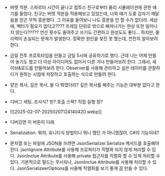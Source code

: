 - 버렛 적분. 스파르타 시간이 끝나고 컴투스 친구로부터 물리 시뮬레이션에 관한 얘기를 들었다. 친구는 버렛 적분을 적용해보고 있었는데, 나와 얘기 도중  갑자기 깨달음을 얻곤 무척 흥분했다. 그 이유를 들어보니 나도 흥분을 안 할 수가 없더라. 세상에, 벡터가 필요가 없다고???? 프레임 단위로 밖으로 삐져나가는 현상 또한 일어나지 않는다????? 연산 횟수도 줄여주고 쓰기도 간편하고 완성도도 좋다... 하지만, 물리력이 손실되는 문제가 발생한다. 정확한 원인을 찾진 못 했는데, 천천히 알아보려 한다.

- 금일 전투 프로토타입을 만들고 금일 5시에 공유하기로 했다. 근데 나는 어제 만들어 놓기도 했고 더 이상 아이디어도 없어서 다른 거나 만들어보려 한다. 그래서, 세이브&로드를 만들어보려 한다. Observer를 사용해 관리하고 싶은 데이터를 관찰하다가 원하는 시점에 저장하고 호출하는 식으로 만들려 한다.

- 얕은 복사, 깊은 복사, 둘 다 뭐였더라? 깊은 복사를 해주는 기능은 대부분 없다고 한다.

- 디버그 세팅. 조사식?  핀? 호출 스택? 직접 실행 창?
- ![[2025-02-07-20250207124140420.webp]]
-  디버깅엔 이 버튼이 다래
- Serialization. 뭐야, 유니티식 방법이니 뭐니 했던 거 아니였잖아. C#의 기능이네?

- 문자열 또는 파일에 JSON을 쓰려면 JsonSerializer.Serialize 메서드를 호출해야 한다. jsonIgnore Attribute를 사용해 프로퍼티가 직렬화 되지 않게 처리할 수 있다. JsonInclue Attribute를 사용해 private 접근자를 직렬화 할 수 있게 처리할 수 있다. 기본적으로 필드는 무시되나, JsonInclue Attribute를 사용해 처리할 수 있다. JsonSerializeerOptions를 사용해 직렬화를 보기 좋게 끔 만들 수 있다.